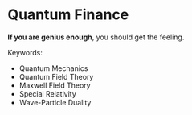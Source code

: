 # Quantum Finance

**If you are genius enough**, you should get the feeling.

Keywords:
- Quantum Mechanics
- Quantum Field Theory
- Maxwell Field Theory
- Special Relativity
- Wave-Particle Duality
